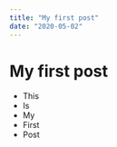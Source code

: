 ```yaml
---
title: "My first post"
date: "2020-05-02"
---
```


# My first post

- This
- Is
- My
- First
- Post

